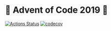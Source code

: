 # :christmas_tree: Advent of Code 2019 :christmas_tree:

[![Actions Status](https://github.com/Meemaw/aoc-2019/workflows/website/badge.svg)](https://github.com/Meemaw/aoc-2019/actions) [![codecov](https://codecov.io/gh/Meemaw/aoc-2019/branch/master/graph/badge.svg)](https://codecov.io/gh/Meemaw/aoc-2019)
